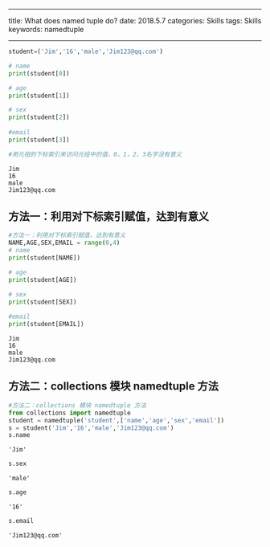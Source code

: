 
---

title: What does named tuple do?
date:  2018.5.7
categories:  Skills
tags:  Skills
keywords:  namedtuple

---


```python
student=('Jim','16','male','Jim123@qq.com')

# name
print(student[0])

# age
print(student[1])

# sex
print(student[2])
    
#email
print(student[3])

#用元祖的下标索引来访问元组中的值，0，1，2，3名字没有意义
```

    Jim
    16
    male
    Jim123@qq.com

<!-- more -->   

## 方法一：利用对下标索引赋值，达到有意义


```python
#方法一：利用对下标索引赋值，达到有意义
NAME,AGE,SEX,EMAIL = range(0,4)
# name
print(student[NAME])

# age
print(student[AGE])

# sex
print(student[SEX])
    
#email
print(student[EMAIL])
```

    Jim
    16
    male
    Jim123@qq.com
    

## 方法二：collections 模块 namedtuple 方法


```python
#方法二：collections 模块 namedtuple 方法
from collections import namedtuple
student = namedtuple('student',['name','age','sex','email'])
s = student('Jim','16','male','Jim123@qq.com')
s.name
```




    'Jim'




```python
s.sex
```




    'male'




```python
s.age
```




    '16'




```python
s.email
```




    'Jim123@qq.com'


